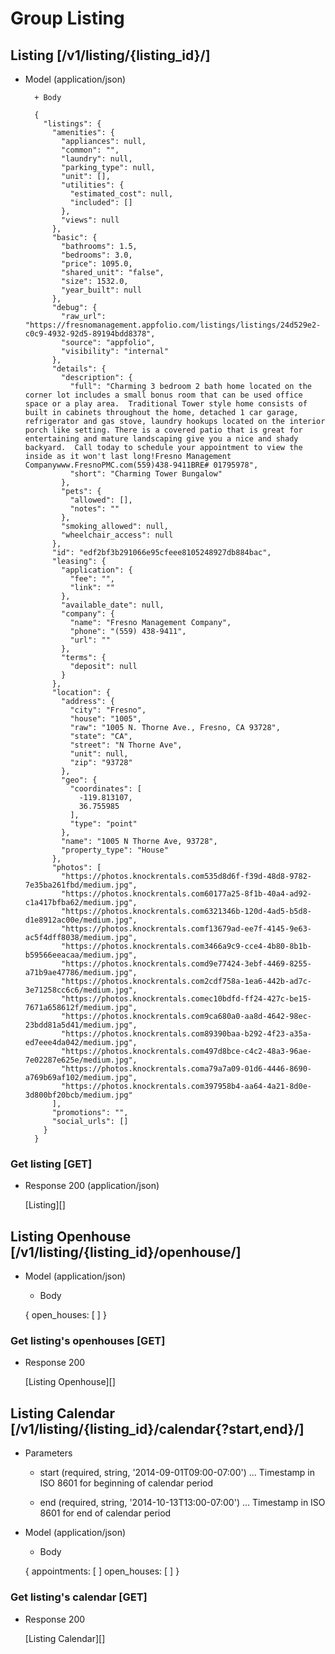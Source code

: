# Group Listing

## Listing [/v1/listing/{listing_id}/]

+ Model (application/json)

        + Body
        
        {
          "listings": {
            "amenities": {
              "appliances": null,
              "common": "",
              "laundry": null,
              "parking_type": null,
              "unit": [],
              "utilities": {
                "estimated_cost": null,
                "included": []
              },
              "views": null
            },
            "basic": {
              "bathrooms": 1.5,
              "bedrooms": 3.0,
              "price": 1095.0,
              "shared_unit": "false",
              "size": 1532.0,
              "year_built": null
            },
            "debug": {
              "raw_url": "https://fresnomanagement.appfolio.com/listings/listings/24d529e2-c0c9-4932-92d5-89194bdd8378",
              "source": "appfolio",
              "visibility": "internal"
            },
            "details": {
              "description": {
                "full": "Charming 3 bedroom 2 bath home located on the corner lot includes a small bonus room that can be used office space or a play area.  Traditional Tower style home consists of built in cabinets throughout the home, detached 1 car garage, refrigerator and gas stove, laundry hookups located on the interior porch like setting. There is a covered patio that is great for entertaining and mature landscaping give you a nice and shady backyard.  Call today to schedule your appointment to view the inside as it won't last long!Fresno Management Companywww.FresnoPMC.com(559)438-9411BRE# 01795978",
                "short": "Charming Tower Bungalow"
              },
              "pets": {
                "allowed": [],
                "notes": ""
              },
              "smoking_allowed": null,
              "wheelchair_access": null
            },
            "id": "edf2bf3b291066e95cfeee8105248927db884bac",
            "leasing": {
              "application": {
                "fee": "",
                "link": ""
              },
              "available_date": null,
              "company": {
                "name": "Fresno Management Company",
                "phone": "(559) 438-9411",
                "url": ""
              },
              "terms": {
                "deposit": null
              }
            },
            "location": {
              "address": {
                "city": "Fresno",
                "house": "1005",
                "raw": "1005 N. Thorne Ave., Fresno, CA 93728",
                "state": "CA",
                "street": "N Thorne Ave",
                "unit": null,
                "zip": "93728"
              },
              "geo": {
                "coordinates": [
                  -119.813107,
                  36.755985
                ],
                "type": "point"
              },
              "name": "1005 N Thorne Ave, 93728",
              "property_type": "House"
            },
            "photos": [
              "https://photos.knockrentals.com535d8d6f-f39d-48d8-9782-7e35ba261fbd/medium.jpg",
              "https://photos.knockrentals.com60177a25-8f1b-40a4-ad92-c1a417bfba62/medium.jpg",
              "https://photos.knockrentals.com6321346b-120d-4ad5-b5d8-d1e8912ac00e/medium.jpg",
              "https://photos.knockrentals.comf13679ad-ee7f-4145-9e63-ac5f4dff8038/medium.jpg",
              "https://photos.knockrentals.com3466a9c9-cce4-4b80-8b1b-b59566eeacaa/medium.jpg",
              "https://photos.knockrentals.comd9e77424-3ebf-4469-8255-a71b9ae47786/medium.jpg",
              "https://photos.knockrentals.com2cdf758a-1ea6-442b-ad7c-3e71258cc6c6/medium.jpg",
              "https://photos.knockrentals.comec10bdfd-ff24-427c-be15-7671a658612f/medium.jpg",
              "https://photos.knockrentals.com9ca680a0-aa8d-4642-98ec-23bdd81a5d41/medium.jpg",
              "https://photos.knockrentals.com89390baa-b292-4f23-a35a-ed7eee4da042/medium.jpg",
              "https://photos.knockrentals.com497d8bce-c4c2-48a3-96ae-7e02287e625e/medium.jpg",
              "https://photos.knockrentals.coma79a7a09-01d6-4446-8690-a769b69af102/medium.jpg",
              "https://photos.knockrentals.com397958b4-aa64-4a21-8d0e-3d800bf20bcb/medium.jpg"
            ],
            "promotions": "",
            "social_urls": []
          }
        }

### Get listing [GET]

+ Response 200 (application/json)

    [Listing][]        

## Listing Openhouse [/v1/listing/{listing_id}/openhouse/]

+ Model (application/json)
		
    + Body

    {
        open_houses: [ ]
    }
		
### Get listing's openhouses [GET]

+ Response 200
	
    [Listing Openhouse][]
	
## Listing Calendar [/v1/listing/{listing_id}/calendar{?start,end}/]
 
+ Parameters
	
    + start (required, string, '2014-09-01T09:00-07:00') ... Timestamp in ISO 8601 for beginning of calendar period

    + end (required, string, '2014-10-13T13:00-07:00') ... Timestamp in ISO 8601 for end of calendar period

+ Model (application/json)
	
    + Body
	
    {
        appointments: [ ]
        open_houses: [ ]
    }
		
### Get listing's calendar [GET]

+ Response 200
	
    [Listing Calendar][]